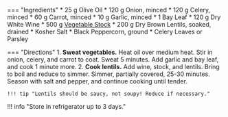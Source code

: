 === "Ingredients"
    * 25 g Olive Oil
    * 120 g Onion, minced
    * 120 g Celery, minced
    * 60 g Carrot, minced
    * 10 g Garlic, minced
    * 1 Bay Leaf
    * 120 g Dry White Wine
    * 500 g [Vegetable Stock](../../soups/stocks/vegetable-stock.md)
    * 200 g Dry Brown Lentils, soaked, drained
    * Kosher Salt
    * Black Peppercorn, ground
    * Celery Leaves or Parsley

=== "Directions"
    1. **Sweat vegetables.** Heat oil over medium heat. Stir in onion, celery, and carrot to coat. Sweat 5 minutes. Add garlic and bay leaf, and cook 1 minute more.
    2. **Cook lentils.** Add wine, stock, and lentils. Bring to boil and reduce to simmer. Simmer, partially covered, 25-30 minutes. Season with salt and pepper, and continue cooking until tender.

    !!! tip "Lentils should be saucy, not soupy! Reduce if necessary."

!!! info "Store in refrigerator up to 3 days."

[^1]: {{ cite.bittman_how_to_cook_everything }} 431-432.
